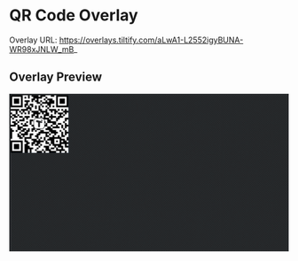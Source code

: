 # QR Code Overlay

Overlay URL: https://overlays.tiltify.com/aLwA1-L2552igyBUNA-WR98xJNLW_mB_

## Overlay Preview

![](./qr_overlay_preview.png)

